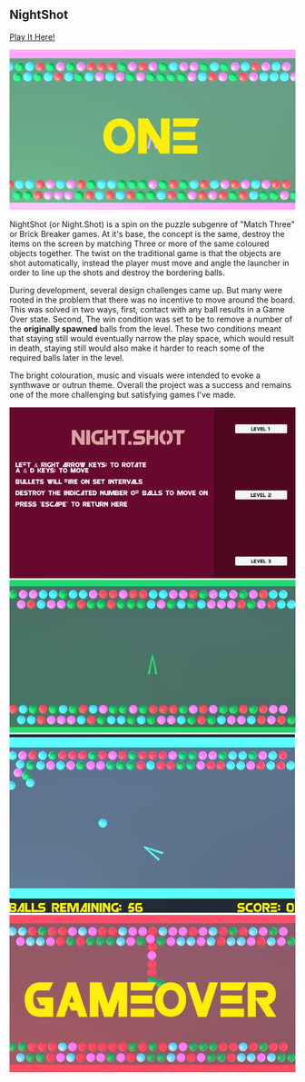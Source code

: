 <h2>
NightShot
</h2>
<a href="https://groffwolfman.github.io/CART444/">Play It Here!</a>


![Launch](/Nightshot/Stills/still4.png)

NightShot (or Night.Shot) is a spin on the puzzle subgenre of "Match Three" or Brick Breaker games.
At it's base, the concept is the same, destroy the items on the screen by matching Three or more of the same coloured objects together. The twist on the traditional game is that the objects are shot automatically, instead the player must move and angle the launcher in order to line up the shots and destroy the bordering balls.

During development, several design challenges came up. But many were rooted in the problem that there was no incentive to move around the board. This was solved in two ways, first, contact with any ball results in a Game Over state. Second, The win condition was set to be to remove a number of the <b>originally spawned</b> balls from the level. These two conditions meant that staying still would eventually narrow the play space, which would result in death, staying still would also make it harder to reach some of the required balls later in the level.

The bright colouration, music and visuals were intended to evoke a synthwave or outrun theme.
Overall the project was a success and remains one of the more challenging but satisfying games I've made.

<p>

</p>

![Launch](/Nightshot/Stills/mainmenu.PNG)
![Launch](/Nightshot/Stills/still3.png)
![Launch](/Nightshot/Stills/still6.PNG)
![Launch](/Nightshot/Stills/still2.png)
